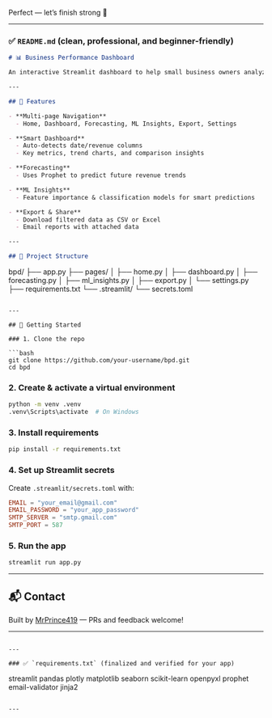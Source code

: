 Perfect — let’s finish strong 💪

---

### ✅ `README.md` (clean, professional, and beginner-friendly)
```markdown
# 📊 Business Performance Dashboard

An interactive Streamlit dashboard to help small business owners analyze, forecast, and share their business data easily — no technical knowledge required.

---

## 🔧 Features

- **Multi-page Navigation**
  - Home, Dashboard, Forecasting, ML Insights, Export, Settings

- **Smart Dashboard**
  - Auto-detects date/revenue columns
  - Key metrics, trend charts, and comparison insights

- **Forecasting**
  - Uses Prophet to predict future revenue trends

- **ML Insights**
  - Feature importance & classification models for smart predictions

- **Export & Share**
  - Download filtered data as CSV or Excel
  - Email reports with attached data

---

## 📁 Project Structure

```
bpd/
├── app.py
├── pages/
│   ├── home.py
│   ├── dashboard.py
│   ├── forecasting.py
│   ├── ml_insights.py
│   ├── export.py
│   └── settings.py
├── requirements.txt
└── .streamlit/
    └── secrets.toml
```

---

## 🚀 Getting Started

### 1. Clone the repo

```bash
git clone https://github.com/your-username/bpd.git
cd bpd
```

### 2. Create & activate a virtual environment

```bash
python -m venv .venv
.venv\Scripts\activate  # On Windows
```

### 3. Install requirements

```bash
pip install -r requirements.txt
```

### 4. Set up Streamlit secrets

Create `.streamlit/secrets.toml` with:

```toml
EMAIL = "your_email@gmail.com"
EMAIL_PASSWORD = "your_app_password"
SMTP_SERVER = "smtp.gmail.com"
SMTP_PORT = 587
```

### 5. Run the app

```bash
streamlit run app.py
```

---

## 📬 Contact

Built by [MrPrince419](https://github.com/MrPrince419) — PRs and feedback welcome!

---
```

---

### ✅ `requirements.txt` (finalized and verified for your app)
```
streamlit
pandas
plotly
matplotlib
seaborn
scikit-learn
openpyxl
prophet
email-validator
jinja2
```

---